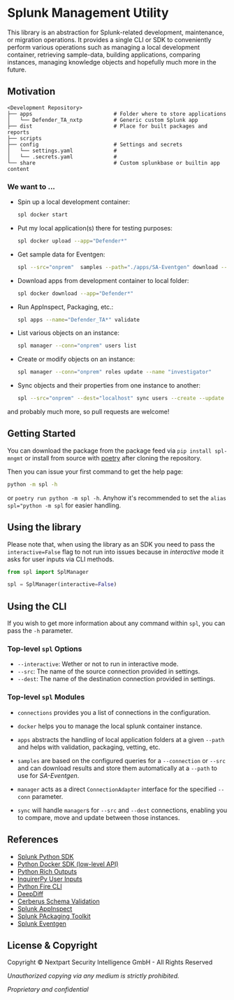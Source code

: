 # Splunk Management Utility

This library is an abstraction for Splunk-related development, maintenance, or migration operations. It provides a single CLI or SDK to conveniently perform various operations such as managing a local development container, retrieving sample-data, building applications, comparing instances, managing knowledge objects and hopefully much more in the future.

## Motivation



```
<Development Repository>
├── apps                          # Folder where to store applications
│   └── Defender_TA_nxtp          # Generic custom Splunk app
├── dist                          # Place for built packages and reports 
├── scripts                       
├── config                        # Settings and secrets
│   └── settings.yaml             # 
│   └── .secrets.yaml             # 
└── share                         # Custom splunkbase or builtin app content
```

### We want to ...

* Spin up a local development container:
  ```bash
  spl docker start
  ```
* Put my local application(s) there for testing purposes:
  ```bash
  spl docker upload --app="Defender*"
  ```
* Get sample data for Eventgen:
  ```bash
  spl --src="onprem"  samples --path="./apps/SA-Eventgen" download --name="WinDefender"
  ```
* Download apps from development container to local folder:
  ```bash
  spl docker download --app="Defender*"
  ```
* Run AppInspect, Packaging, etc.:
  ```bash
  spl apps --name="Defender_TA*" validate
  ```
* List various objects on an instance:
  ```bash
  spl manager --conn="onprem" users list
  ```
* Create or modify objects on an instance:
  ```bash
  spl manager --conn="onprem" roles update --name "investigator"
  ```
* Sync objects and their properties from one instance to another:
  ```bash
  spl --src="onprem" --dest="localhost" sync users --create --update
  ```

and probably much more, so pull requests are welcome!

## Getting Started

You can download the package from the package feed via `pip install spl-mngmt` or install from
source with [poetry](https://python-poetry.org/) after cloning the repository.

Then you can issue your first command to get the help page:

```bash
python -m spl -h
```

or `poetry run python -m spl -h`. Anyhow it's recommended to set the `alias spl="python -m spl` for easier handling.

## Using the library

Please note that, when using the library as an SDK you need to pass the
`interactive=False` flag to not run into issues because in _interactive_ mode it asks
for user inputs via CLI methods.

```python
from spl import SplManager

spl = SplManager(interactive=False)
```

## Using the CLI

If you wish to get more information about any command within `spl`, you can pass the
`-h` parameter.

### Top-level `spl` Options

- `--interactive`: Wether or not to run in interactive mode.
- `--src`: The name of the source connection provided in settings.
- `--dest`: The name of the destination connection provided in settings.

### Top-level `spl` Modules

- `connections` provides you a list of connections in the configuration.

- `docker` helps you to manage the local splunk container instance.

- `apps` abstracts the handling of local application folders at a given `--path` and
  helps with validation, packaging, vetting, etc.

- `samples` are based on the configured queries for a `--connection` or `--src` and can
  download results and store them automatically at a `--path` to use for _SA-Eventgen_.

- `manager` acts as a direct `ConnectionAdapter` interface for the specified `--conn`
  parameter.

- `sync` will handle `manager`s for `--src` and `--dest` connections, enabling you to
  compare, move and update between those instances.


## References

- [Splunk Python SDK](https://docs.splunk.com/Documentation/PythonSDK)
- [Python Docker SDK (low-level API)](https://docker-py.readthedocs.io)
- [Python Rich Outputs](https://rich.readthedocs.io)
- [InquirerPy User Inputs](https://inquirerpy.readthedocs.io/)
- [Python Fire CLI](https://github.com/google/python-fire)
- [DeepDiff](https://zepworks.com/deepdiff/current/)
- [Cerberus Schema Validation](https://docs.python-cerberus.org/)
- [Splunk AppInspect](https://dev.splunk.com/enterprise/reference/appinspect)
- [Splunk PAckaging Toolkit](https://dev.splunk.com/enterprise/reference/packagingtoolkit)
- [Splunk Eventgen](http://splunk.github.io/eventgen/)

## License & Copyright

Copyright © Nextpart Security Intelligence GmbH - All Rights Reserved

*Unauthorized copying via any medium is strictly prohibited.*

*Proprietary and confidential*

